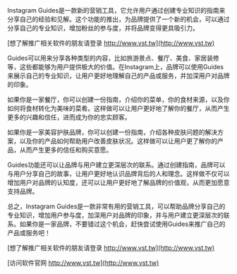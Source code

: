 Instagram Guides是一款新的营销工具，它允许用户通过创建专业知识的指南来分享自己的经验和见解。这个功能的推出，为品牌提供了一个新的机会，可以通过分享自己的专业知识，增加粉丝的参与度，并将品牌变得更具吸引力。

[想了解推广相关软件的朋友请登录 http://www.vst.tw](http://www.vst.tw)

Guides可以用来分享各种类型的内容，比如旅游景点、餐厅、美食、家居装修等，这些都能够为用户提供极大的价值。在Instagram上，品牌可以使用Guides来展示自己的专业知识，让用户更好地理解自己的产品或服务，并加深用户对品牌的印象。

如果你是一家餐厅，你可以创建一份指南，介绍你的菜单，你的食材来源，以及你如何将食材转化为美味的菜肴。这样做可以让用户更好地了解你的餐厅，从而产生更多的兴趣和信任，进而成为你的忠实顾客。

如果你是一家美容护肤品牌，你可以创建一份指南，介绍各种皮肤问题的解决方案，以及你的产品如何帮助用户改善皮肤状况。这样做可以让用户更了解你的产品，从而产生更多的信任和购买意愿。

Guides功能还可以让品牌与用户建立更深层次的联系。通过创建指南，品牌可以与用户分享自己的故事，让用户更好地认识品牌背后的人和理念。这样做不仅可以增加用户对品牌的认知度，还可以让用户更好地了解品牌的价值观，从而更加愿意支持品牌。

总之，Instagram Guides是一款非常有用的营销工具，可以帮助品牌分享自己的专业知识，增加用户参与度，加深用户对品牌的印象，并与用户建立更深层次的联系。如果你是一家品牌，不要错过这个机会，赶快尝试使用Guides来推广自己的产品或服务吧！

[想了解推广相关软件的朋友请登录 http://www.vst.tw](http://www.vst.tw)


[访问软件官网 http://www.vst.tw](http://www.vst.tw)
